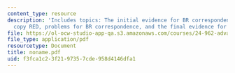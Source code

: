 ```yaml
---
content_type: resource
description: 'Includes topics: The initial evidence for BR correspondence, does base
  copy RED, problems for BR correspondence, and the final evidence for BR correspondence.'
file: https://ol-ocw-studio-app-qa.s3.amazonaws.com/courses/24-962-advanced-phonology-spring-2005/f3fca1c23f2197357cde958d4146dfa1_noname.pdf
file_type: application/pdf
resourcetype: Document
title: noname.pdf
uid: f3fca1c2-3f21-9735-7cde-958d4146dfa1
---
```

